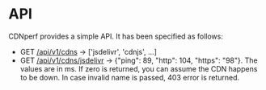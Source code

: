# API

CDNperf provides a simple API. It has been specified as follows:

* GET [/api/v1/cdns](/api/v1/cdns) -> ['jsdelivr', 'cdnjs', ...]
* GET [/api/v1/cdns/jsdelivr](/api/v1/cdns) -> {"ping": 89, "http": 104, "https": "98"}. The values are in ms. If zero is returned, you can assume the CDN happens to be down. In case invalid name is passed, 403 error is returned.
